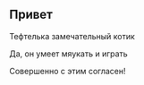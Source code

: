 ## Привет

Тефтелька замечательный котик

Да, он умеет мяукать и играть

Совершенно с этим согласен!

